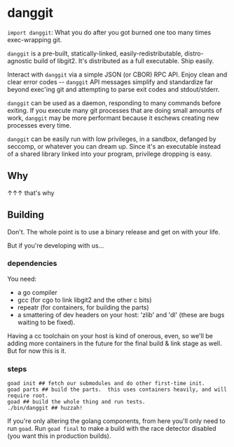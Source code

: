 danggit
=======

`import danggit`: What you do after you got burned one too many times exec-wrapping git.

`danggit` is a pre-built, statically-linked, easily-redistributable, distro-agnostic build of libgit2.
It's distributed as a full executable.
Ship easily.

Interact with `danggit` via a simple JSON (or CBOR) RPC API.
Enjoy clean and clear error codes -- `danggit` API messages simplify and standardize far beyond exec'ing git and attempting to parse exit codes and stdout/stderr.

`danggit` can be used as a daemon, responding to many commands before exiting.
If you execute many git processes that are doing small amounts of work, `danggit` may be more performant because it eschews creating new processes every time.

`danggit` can be easily run with low privileges, in a sandbox, defanged by seccomp, or whatever you can dream up.
Since it's an executable instead of a shared library linked into your program, privilege dropping is easy.


Why
---

↑↑↑ that's why


Building
--------

Don't.  The whole point is to use a binary release and get on with your life.

But if you're developing with us...

### dependencies

You need:
- a go compiler
- gcc (for cgo to link libgit2 and the other c bits)
- repeatr (for containers, for building the parts)
- a smattering of dev headers on your host: 'zlib' and 'dl' (these are bugs waiting to be fixed).

Having a cc toolchain on your host is kind of onerous, even, so we'll be adding more containers in the future
for the final build & link stage as well.  But for now this is it.

### steps

```
goad init ## fetch our submodules and do other first-time init.
goad parts ## build the parts.  this uses containers heavily, and will require root.
goad ## build the whole thing and run tests.
./bin/danggit ## huzzah!
```

If you're only altering the golang components, from here you'll only need to run `goad`.
Run `goad final` to make a build with the race detector disabled (you want this in production builds).
